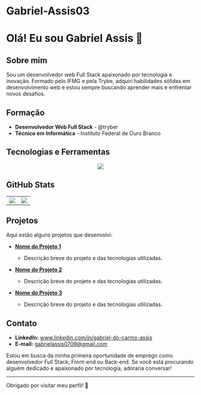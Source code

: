 # Gabriel-Assis03
# Olá! Eu sou Gabriel Assis 👋

## Sobre mim

Sou um desenvolvedor web Full Stack apaixonado por tecnologia e inovação. Formado pelo IFMG e pela Trybe, adquiri habilidades sólidas em desenvolvimento web e estou sempre buscando aprender mais e enfrentar novos desafios.

## Formação

- **Desenvolvedor Web Full Stack** - @tryber
- **Técnico em Informática** - Instituto Federal de Ouro Branco

## Tecnologias e Ferramentas
<p align="center">
  <a href="https://skillicons.dev">
    <img src="https://skillicons.dev/icons?i=github,linux,html,css,javascript,typescript,docker,react,mysql,nodejs,java,vscode,python,c#,dotnet,php&perline=9" />
  </a>
</p>

## GitHub Stats
<table>
<tr><td>

  <a href="https://github.com/anuraghazra/github-readme-stats" rel="noopener noreferrer" target="_blank">
    <img align="center" src="https://github-readme-stats.vercel.app/api?username=Gabriel-Assis03&show_icons=true&theme=blue-green" />
  </a>

</td><td>

  <a href="https://github.com/anuraghazra/github-readme-stats" rel="noopener noreferrer" target="_blank" target="_blank">
    <img align="center" src="https://github-readme-stats.vercel.app/api/top-langs/?username=Gabriel-Assis03&layout=compact&theme=blue-green" />
  </a>

</td></tr>
</table>

## Projetos

Aqui estão alguns projetos que desenvolvi:

- **[Nome do Projeto 1](link-para-o-repositorio)**
  - Descrição breve do projeto e das tecnologias utilizadas.

- **[Nome do Projeto 2](link-para-o-repositorio)**
  - Descrição breve do projeto e das tecnologias utilizadas.

- **[Nome do Projeto 3](link-para-o-repositorio)**
  - Descrição breve do projeto e das tecnologias utilizadas.

## Contato

- **LinkedIn:** www.linkedin.com/in/gabriel-do-carmo-assis
- **E-mail:** gabrielassis0709@gmail.com

Estou em busca da minha primeira oportunidade de emprego como desenvolvedor Full Stack, Front-end ou Back-end. Se você está procurando alguém dedicado e apaixonado por tecnologia, adoraria conversar!

---

Obrigado por visitar meu perfil! 🚀
